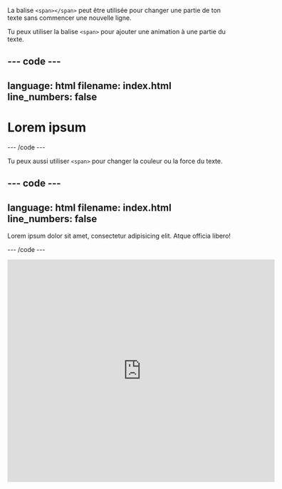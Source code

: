 La balise `<span></span>` peut être utilisée pour changer une partie de ton texte sans commencer une nouvelle ligne.

Tu peux utiliser la balise `<span>` pour ajouter une animation à une partie du texte.

## --- code ---

language: html
filename: index.html
line_numbers: false
--------------------------------------------------------

<h1><span class="movemeleft">L</span>orem ipsum</h1>
--- /code ---

Tu peux aussi utiliser `<span>` pour changer la couleur ou la force du texte.

## --- code ---

language: html
filename: index.html
line_numbers: false
--------------------------------------------------------

  <p>Lorem ipsum dolor sit amet, consectetur adipisicing elit. <span class="tertiary scaleme">Atque</span> officia libero! </p>

\--- /code ---

<iframe src="https://editor.raspberrypi.org/en/embed/viewer/web-animate-span" width="600" height="500" frameborder="0" marginwidth="0" marginheight="0" allowfullscreen> </iframe>

